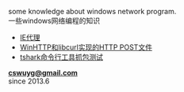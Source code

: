 some knowledge about windows network program.  
一些windows网络编程的知识  

- [IE代理](./ie_proxy)
- [WinHTTP和libcurl实现的HTTP POST文件](./http_post)
- [tshark命令行工具抓包测试](./test_tshark)




**cswuyg@gmail.com**  
since 2013.6